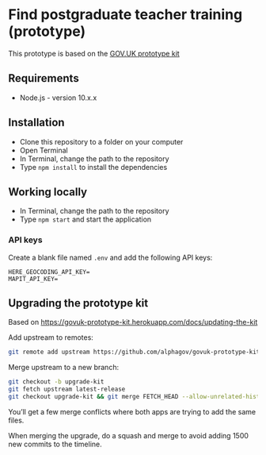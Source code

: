 # Find postgraduate teacher training (prototype)

This prototype is based on the [GOV.UK prototype kit](https://github.com/alphagov/govuk-prototype-kit)

## Requirements

* Node.js - version 10.x.x

## Installation

* Clone this repository to a folder on your computer
* Open Terminal
* In Terminal, change the path to the repository
* Type `npm install` to install the dependencies

## Working locally

* In Terminal, change the path to the repository
* Type `npm start`  and start the application

### API keys

Create a blank file named `.env` and add the following API keys:

```
HERE_GEOCODING_API_KEY=
MAPIT_API_KEY=
```

## Upgrading the prototype kit

Based on https://govuk-prototype-kit.herokuapp.com/docs/updating-the-kit

Add upstream to remotes:

```bash
git remote add upstream https://github.com/alphagov/govuk-prototype-kit.git
```

Merge upstream to a new branch:

```bash
git checkout -b upgrade-kit
git fetch upstream latest-release
git checkout upgrade-kit && git merge FETCH_HEAD --allow-unrelated-histories
```

You’ll get a few merge conflicts where both apps are trying to add the same files.

When merging the upgrade, do a squash and merge to avoid adding 1500 new commits to the timeline.

